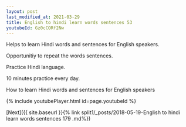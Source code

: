 ```yaml
---
layout: post
last_modified_at: 2021-03-29
title: English to hindi learn words sentences 53 
youtubeId: Gz0cCORf2Nw
---
```

 
 
Helps to learn Hindi words and sentences for English speakers.

Opportunitiy to repeat the words sentences. 

Practice Hindi language. 
 
10 minutes practice every day. 
 
How to learn Hindi words and sentences for English speakers 
 
{% include youtubePlayer.html id=page.youtubeId %}
 
 
[Next]({{ site.baseurl }}{% link  split1/_posts/2018-05-19-English to hindi learn words sentences 179 .md%})
 
